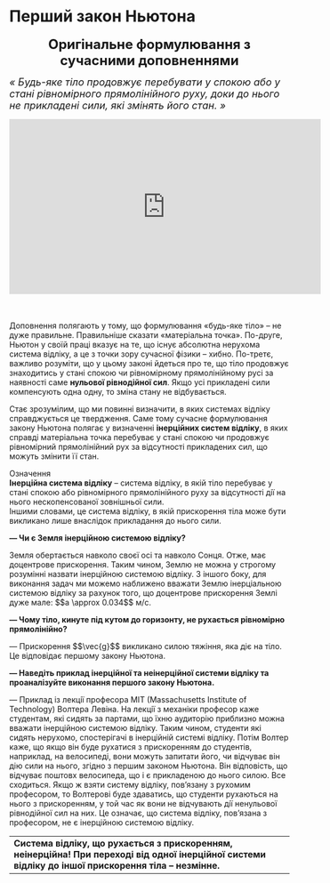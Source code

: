 # Перший закон Ньютона

<div align="center"><span class="p1"><b><font size="5">Оригiнальне формулювання з сучасними доповненнями</font></b></span></div>

<font size="4"><i><div class="space">« Будь-яке тiло продовжує перебувати у спокою або у станi рiвномiрного прямолiнiйного руху, доки до нього не прикладенi сили, якi змiнять його стан. »</div></i></font>

<div class="fluidMedia">
<iframe width="560" height="315" src="https://www.youtube.com/embed/irsta3GX1qM" frameborder="0" allowfullscreen></iframe>
</div>
<div class="popup">
</div>

<br>
<br>

<div class="space"><p class="p3">Доповнення полягають у тому, що формулювання «будь-яке тiло» – не дуже правильне. Правильнiше сказати «матерiальна точка». По-друге, Ньютон у своїй працi вказує на те, що iснує абсолютна нерухома система вiдлiку, а це з точки зору сучасної фiзики – хибно. По-третє, важливо розумiти, що у цьому законi йдеться про те, що тiло продовжує знаходитись у станi спокою чи рiвномiрному прямолiнiйному русi за наявностi саме <b>нульової рiвнодiйної сил</b>. Якщо усi прикладенi сили компенсують одна одну, то змiна стану не вiдбувається.</p></div>

<div class="space"><p class="p3">Стає зрозумiлим, що ми повиннi визначити, в яких системах вiдлiку справджується це твердження. Саме тому сучасне формулювання закону Ньютона полягає у визначеннi <span class="p1"><b>iнерцiйних систем вiдлiку</b></span>, в яких справдi матерiальна точка перебуває у станi спокою чи продовжує рiвномiрний прямолiнiйний рух за вiдсутностi прикладених сил, що можуть змiнити її стан.</p></div>

<div class="eoz-wrap">
<span class="eoz">Означення</span>
<div class="eoz-text">
<div class="space"><span class="p1"><b>Iнерцiйна система вiдлiку</b></span> – система вiдлiку, в якiй тiло перебуває у станi спокою або рiвномiрного прямолiнiйного руху за вiдсутностi дiї на нього нескопенсованої зовнiшньої сили.</div>
Iншими словами, це система відліку, в якiй прискорення тiла може бути викликано лише внаслiдок прикладання до нього сили.
</div>
</div>

<p class="p3"><span class="p1"><b>— Чи є Земля iнерцiйною системою вiдлiку?</b></span></p>
<div class="space">Земля обертається навколо своєї осi та навколо Сонця. Отже, має доцентрове прискорення. Таким чином, Землю не можна у строгому розумiннi назвати iнерцiйною системою відліку. З iншого боку, для виконання задач ми можемо наближено вважати Землю iнерцiальною системою вiдлiку за рахунок того, що доцентрове прискорення Землi дуже мале: $$a \approx 0.034$$ м/с.</div>
<p class="p3"><span class="p1"><b>— Чому тiло, кинуте пiд кутом до горизонту, не рухається рiвномiрно прямолiнiйно?</b></span></p>
<div class="space">— Прискорення $$\vec{g}$$ викликано силою тяжiння, яка дiє на тiло. Це вiдповiдає першому закону Ньютона.</div>
<p class="p3"><span class="p1"><b>— Наведiть приклад iнерцiйної та неiнерцiйної системи вiдлiку та проаналiзуйте виконання першого закону Ньютона.</b> </span></p>
<div class="space">— Приклад iз лекцiї професора MIT (Massachusetts Institute of Technology) Волтера Левiна. На лекцiї з механiки професор каже студентам, якi сидять за партами, що їхню аудиторiю приблизно можна вважати iнерцiйною системою вiдлiку. Таким чином, студенти якi сидять нерухомо, спостерiгачi в iнерцiйній системi вiдлiку. Потiм Волтер каже, що якщо вiн буде рухатися з прискоренням до студентiв, наприклад, на велосипедi, вони можуть запитати його, чи вiдчуває вiн дiю сили на нього, згiдно з першим законом Ньютона. Вiн вiдповiсть, що вiдчуває поштовх велосипеда, що i є прикладеною до нього силою. Все сходиться. Якщо ж взяти систему вiдлiку, пов’язану з рухомим професором, то Волтерові буде здаватись, що студенти рухаються на нього з прискоренням, у той час як вони не вiдчувають дiї ненульової рiвнодiйної сил на них. Це означає, що система вiдлiку, пов’язана з професором, не є iнерцiйною системою вiдлiку.</div>
<div class="centered-table-wrapper">
<table class="centered-table">
<tr class="eq">
<td class="eq">
<p1><span class="p1"><b>Система вiдлiку, що рухається з прискоренням, неiнерцiйна!
При переходi вiд одної iнерцiйної системи вiдлiку до iншої
прискорення тiла – незмiнне.</b></span></p1>
</td>
</tr>
</table></div>

